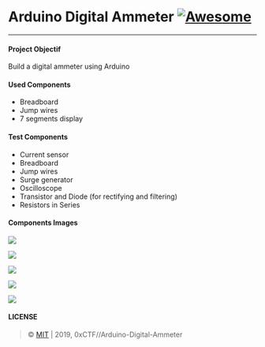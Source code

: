 # Arduino Digital Ammeter [![Awesome](https://cdn.rawgit.com/sindresorhus/awesome/d7305f38d29fed78fa85652e3a63e154dd8e8829/media/badge.svg)](https://github.com/0xCTF/Arduino-Digital-Ammeter)

---

#### Project Objectif
Build a digital ammeter using Arduino

#### Used Components
* Breadboard
* Jump wires
* 7 segments display


#### Test Components
* Current sensor
* Breadboard
* Jump wires
* Surge generator
* Oscilloscope
* Transistor and Diode (for rectifying and filtering)
* Resistors in Series

#### Components Images

![](https://i.imgur.com/9KnA7hF.jpg)

![](https://i.imgur.com/4aIOVew.jpg)

![](https://i.imgur.com/wMjEM5y.jpg)

![](https://i.imgur.com/al6Twp5.jpg)

![](https://i.imgur.com/KqfYXsi.png)

#### LICENSE
> © [MIT](https://github.com/0xCTF/Arduino-Digital-Ammeter/blob/master/LICENSE) | 2019, 0xCTF//Arduino-Digital-Ammeter
